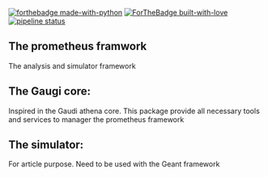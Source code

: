 [![forthebadge made-with-python](http://ForTheBadge.com/images/badges/made-with-python.svg)](https://www.python.org/)
[![ForTheBadge built-with-love](http://ForTheBadge.com/images/badges/built-with-love.svg)](https://GitHub.com/Naereen/)
[![pipeline status](https://gitlab.cern.ch/jodafons/prometheus/badges/master/pipeline.svg)](https://gitlab.cern.ch/jodafons/prometheus/commits/master)
## The prometheus framwork

The analysis and simulator framework

## The Gaugi core:

Inspired in the Gaudi athena core. This package provide all
necessary tools and services to manager the prometheus framework

## The simulator:

For article purpose. Need to be used with the Geant framework


